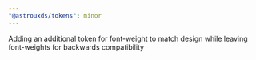```yaml
---
"@astrouxds/tokens": minor
---
```


Adding an additional token for font-weight to match design while leaving font-weights for backwards compatibility
